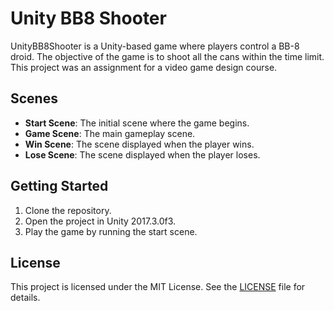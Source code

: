 # Unity BB8 Shooter

UnityBB8Shooter is a Unity-based game where players control a BB-8 droid. The objective of the game is to shoot all the cans within the time limit. This project was an assignment for a video game design course.

## Scenes

-   **Start Scene**: The initial scene where the game begins.
-   **Game Scene**: The main gameplay scene.
-   **Win Scene**: The scene displayed when the player wins.
-   **Lose Scene**: The scene displayed when the player loses.

## Getting Started

1. Clone the repository.
2. Open the project in Unity 2017.3.0f3.
3. Play the game by running the start scene.

## License

This project is licensed under the MIT License. See the [LICENSE](LICENSE) file for details.
